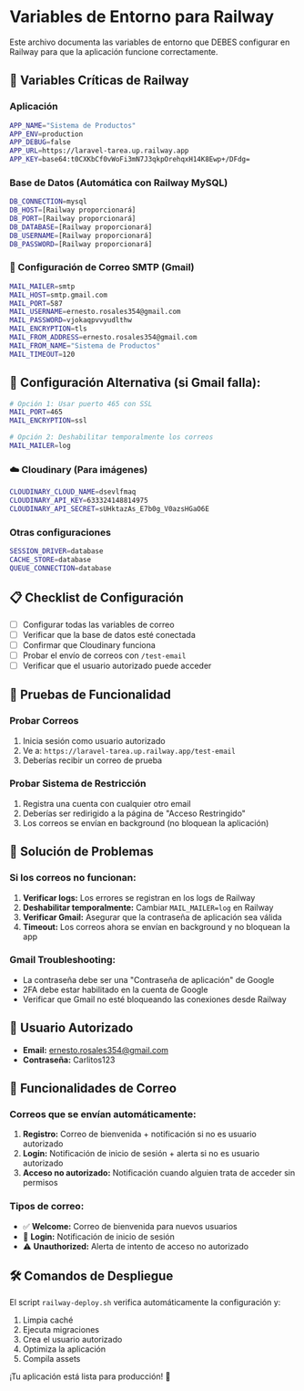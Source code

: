 # Variables de Entorno para Railway

Este archivo documenta las variables de entorno que DEBES configurar en Railway para que la aplicación funcione correctamente.

## 🚀 Variables Críticas de Railway

### Aplicación
```bash
APP_NAME="Sistema de Productos"
APP_ENV=production
APP_DEBUG=false
APP_URL=https://laravel-tarea.up.railway.app
APP_KEY=base64:t0CXKbCf0vWoFi3mN7J3qkpOrehqxH14K8Ewp+/DFdg=
```

### Base de Datos (Automática con Railway MySQL)
```bash
DB_CONNECTION=mysql
DB_HOST=[Railway proporcionará]
DB_PORT=[Railway proporcionará]
DB_DATABASE=[Railway proporcionará]
DB_USERNAME=[Railway proporcionará]
DB_PASSWORD=[Railway proporcionará]
```

### 📧 Configuración de Correo SMTP (Gmail)
```bash
MAIL_MAILER=smtp
MAIL_HOST=smtp.gmail.com
MAIL_PORT=587
MAIL_USERNAME=ernesto.rosales354@gmail.com
MAIL_PASSWORD=vjokaqpvvyudlthw
MAIL_ENCRYPTION=tls
MAIL_FROM_ADDRESS=ernesto.rosales354@gmail.com
MAIL_FROM_NAME="Sistema de Productos"
MAIL_TIMEOUT=120
```

## 🔧 Configuración Alternativa (si Gmail falla):
```bash
# Opción 1: Usar puerto 465 con SSL
MAIL_PORT=465
MAIL_ENCRYPTION=ssl

# Opción 2: Deshabilitar temporalmente los correos
MAIL_MAILER=log
```

### ☁️ Cloudinary (Para imágenes)
```bash
CLOUDINARY_CLOUD_NAME=dsevlfmaq
CLOUDINARY_API_KEY=633324148814975
CLOUDINARY_API_SECRET=sUHktazAs_E7b0g_V0azsHGaO6E
```

### Otras configuraciones
```bash
SESSION_DRIVER=database
CACHE_STORE=database
QUEUE_CONNECTION=database
```

## 📋 Checklist de Configuración

- [ ] Configurar todas las variables de correo
- [ ] Verificar que la base de datos esté conectada
- [ ] Confirmar que Cloudinary funciona
- [ ] Probar el envío de correos con `/test-email`
- [ ] Verificar que el usuario autorizado puede acceder

## 🧪 Pruebas de Funcionalidad

### Probar Correos
1. Inicia sesión como usuario autorizado
2. Ve a: `https://laravel-tarea.up.railway.app/test-email`
3. Deberías recibir un correo de prueba

### Probar Sistema de Restricción
1. Registra una cuenta con cualquier otro email
2. Deberías ser redirigido a la página de "Acceso Restringido"
3. Los correos se envían en background (no bloquean la aplicación)

## 🚨 Solución de Problemas

### Si los correos no funcionan:
1. **Verificar logs:** Los errores se registran en los logs de Railway
2. **Deshabilitar temporalmente:** Cambiar `MAIL_MAILER=log` en Railway
3. **Verificar Gmail:** Asegurar que la contraseña de aplicación sea válida
4. **Timeout:** Los correos ahora se envían en background y no bloquean la app

### Gmail Troubleshooting:
- La contraseña debe ser una "Contraseña de aplicación" de Google
- 2FA debe estar habilitado en la cuenta de Google
- Verificar que Gmail no esté bloqueando las conexiones desde Railway

## 🔐 Usuario Autorizado
- **Email:** ernesto.rosales354@gmail.com
- **Contraseña:** Carlitos123

## 📱 Funcionalidades de Correo

### Correos que se envían automáticamente:
1. **Registro:** Correo de bienvenida + notificación si no es usuario autorizado
2. **Login:** Notificación de inicio de sesión + alerta si no es usuario autorizado
3. **Acceso no autorizado:** Notificación cuando alguien trata de acceder sin permisos

### Tipos de correo:
- ✅ **Welcome:** Correo de bienvenida para nuevos usuarios
- 🔐 **Login:** Notificación de inicio de sesión
- ⚠️ **Unauthorized:** Alerta de intento de acceso no autorizado

## 🛠️ Comandos de Despliegue

El script `railway-deploy.sh` verifica automáticamente la configuración y:
1. Limpia caché
2. Ejecuta migraciones
3. Crea el usuario autorizado
4. Optimiza la aplicación
5. Compila assets

¡Tu aplicación está lista para producción! 🚀
